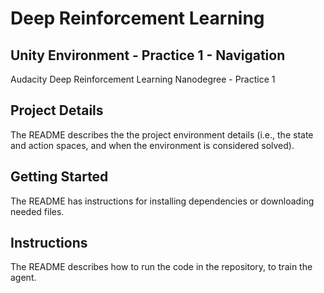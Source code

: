 # Deep Reinforcement Learning
## Unity Environment - Practice 1 - Navigation

Audacity Deep Reinforcement Learning Nanodegree - Practice 1

## Project Details

The README describes the the project environment details (i.e., the state and action spaces, and when the environment is considered solved).

## Getting Started

The README has instructions for installing dependencies or downloading needed files.

## Instructions

The README describes how to run the code in the repository, to train the agent.
